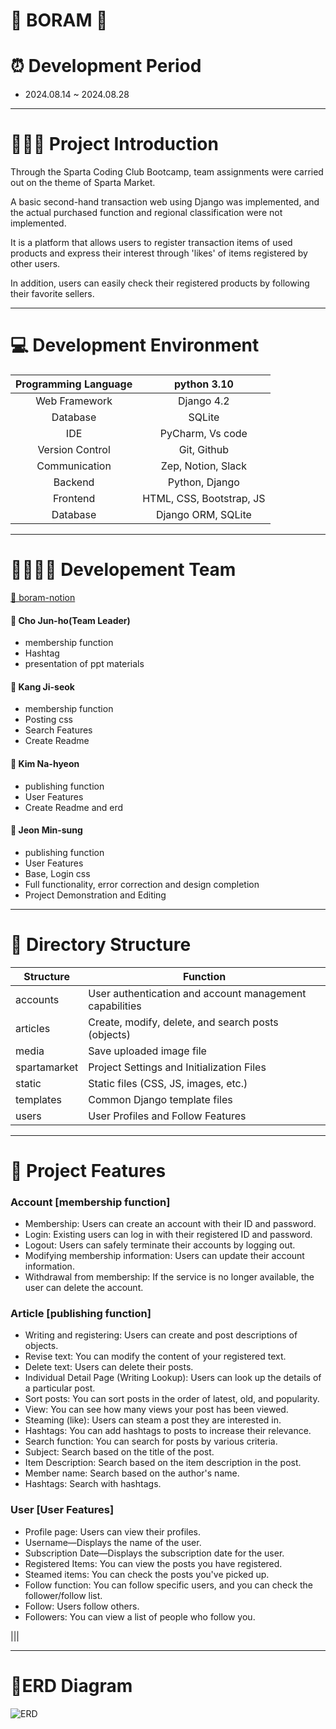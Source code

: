  # 🪷 BORAM 🪷

# ⏰ Development Period
- 2024.08.14 ~ 2024.08.28
----
# 👩🏻‍💻 Project Introduction

Through the Sparta Coding Club Bootcamp, team assignments were carried out on the theme of Sparta Market.


A basic second-hand transaction web using Django was implemented, and the actual purchased function and regional classification were not implemented.


It is a platform that allows users to register transaction items of used products and express their interest through 'likes' of items registered by other users.

In addition, users can easily check their registered products by following their favorite sellers.

----
# 💻 Development Environment

|Programming Language| python 3.10|
|:----------------:|:----------------:|
| Web Framework | Django 4.2|
| Database | SQLite|
| IDE | PyCharm, Vs code |
| Version Control | Git, Github |
| Communication | Zep, Notion, Slack|
| Backend | Python, Django |
| Frontend | HTML, CSS, Bootstrap, JS |
| Database | Django ORM, SQLite |

----
# 🧑‍🧑‍🧒‍🧒 Developement Team

[🔗 boram-notion](https://teamsparta.notion.site/b1f541f0549f4e7f9e07c9cc547f1ec6)

#### 👑 Cho Jun-ho(Team Leader)
- membership function
- Hashtag
- presentation of ppt materials

#### 👤 Kang Ji-seok
- membership function
- Posting css
- Search Features
- Create Readme

#### 👤 Kim Na-hyeon
- publishing function
- User Features
- Create Readme and erd

#### 👤 Jeon Min-sung
- publishing function
- User Features
- Base, Login css
- Full functionality, error correction and design completion
- Project Demonstration and Editing
----

# 🧬 Directory Structure
| Structure| Function|
|----------------|----------------|
| accounts | User authentication and account management capabilities |
| articles | Create, modify, delete, and search posts (objects) |
|  media | Save uploaded image file |
| spartamarket | Project Settings and Initialization Files |
| static | Static files (CSS, JS, images, etc.) |
| templates | Common Django template files |
| users | User Profiles and Follow Features|

----
# 📌 Project Features

### Account [membership function]
- Membership: Users can create an account with their ID and password.
- Login: Existing users can log in with their registered ID and password.
- Logout: Users can safely terminate their accounts by logging out.
- Modifying membership information: Users can update their account information.
- Withdrawal from membership: If the service is no longer available, the user can delete the account.

### Article [publishing function]
- Writing and registering: Users can create and post descriptions of objects.
- Revise text: You can modify the content of your registered text.
- Delete text: Users can delete their posts.
- Individual Detail Page (Writing Lookup): Users can look up the details of a particular post.
- Sort posts: You can sort posts in the order of latest, old, and popularity.
- View: You can see how many views your post has been viewed.
- Steaming (like): Users can steam a post they are interested in.
- Hashtags: You can add hashtags to posts to increase their relevance.
- Search function: You can search for posts by various criteria.
- Subject: Search based on the title of the post.
- Item Description: Search based on the item description in the post.
- Member name: Search based on the author's name.
- Hashtags: Search with hashtags.

### User [User Features]
- Profile page: Users can view their profiles.
- Username—Displays the name of the user.
- Subscription Date—Displays the subscription date for the user.
- Registered Items: You can view the posts you have registered.
- Steamed items: You can check the posts you've picked up.
- Follow function: You can follow specific users, and you can check the follower/follow list.
- Follow: Users follow others.
- Followers: You can view a list of people who follow you.

|||

----
# 📄ERD Diagram
![ERD](https://github.com/user-attachments/assets/00db2583-9f10-4420-88e5-e1baefadeadb)

